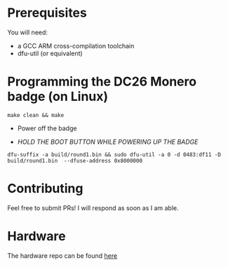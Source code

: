 # Prerequisites
You will need:
* a GCC ARM cross-compilation toolchain
* dfu-util (or equivalent)

# Programming the DC26 Monero badge (on Linux)
`make clean && make`

* Power off the badge

* *HOLD THE BOOT BUTTON WHILE POWERING UP THE BADGE*

`dfu-suffix -a build/round1.bin && sudo dfu-util -a 0 -d 0483:df11 -D build/round1.bin  --dfuse-address 0x8000000`

# Contributing
Feel free to submit PRs! I will respond as soon as I am able.

# Hardware
The hardware repo can be found [here](https://github.com/dodgymike/dc26-monero-badge-pcb)


